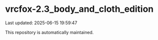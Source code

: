 # vrcfox-2.3_body_and_cloth_edition

Last updated: 2025-06-15 19:59:47

This repository is automatically maintained.
